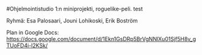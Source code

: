 #Ohjelmointistudio 1:n miniprojekti, roguelike-peli.
test

Ryhmä: Esa Palosaari, Jouni Lohikoski, Erik Boström

Plan in Google Docs: 
https://docs.google.com/document/d/1Ekn1GsDRp5BrVgNNlXu01Sjf5H8v_gTUoFD4i-l2KSk/
